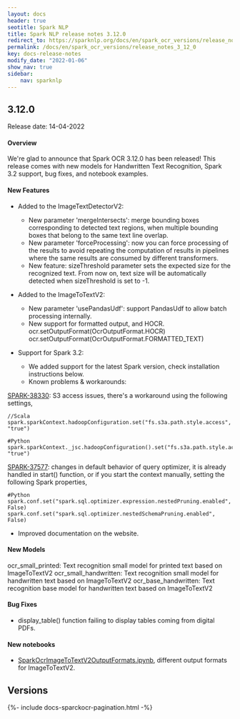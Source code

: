 ```yaml
---
layout: docs
header: true
seotitle: Spark NLP
title: Spark NLP release notes 3.12.0
redirect_to: https://sparknlp.org/docs/en/spark_ocr_versions/release_notes_3_12_0
permalink: /docs/en/spark_ocr_versions/release_notes_3_12_0
key: docs-release-notes
modify_date: "2022-01-06"
show_nav: true
sidebar:
    nav: sparknlp
---
```


<div class="h3-box" markdown="1">

## 3.12.0

Release date: 14-04-2022

#### Overview
We're glad to announce that Spark OCR 3.12.0 has been released!
This release comes with new models for Handwritten Text Recognition, Spark 3.2 support, bug fixes, and notebook examples.

#### New Features

* Added to the ImageTextDetectorV2:
  * New parameter 'mergeIntersects': merge bounding boxes corresponding to detected text regions, when multiple bounding boxes that belong to the same text line overlap.
  * New parameter 'forceProcessing': now you can force processing of the results to avoid repeating the computation of results in pipelines where the same results are consumed by different transformers.
  * New feature: sizeThreshold parameter sets the expected size for the recognized text. From now on, text size will be automatically detected when sizeThreshold is set to -1.

* Added to the ImageToTextV2:
  * New parameter 'usePandasUdf': support PandasUdf to allow batch processing internally.
  * New support for formatted output, and HOCR. 
ocr.setOutputFormat(OcrOutputFormat.HOCR)
ocr.setOutputFormat(OcrOutputFormat.FORMATTED_TEXT)

* Support for Spark 3.2:
  * We added support for the latest Spark version, check installation instructions below.
  * Known problems & workarounds:
  
[SPARK-38330](https://issues.apache.org/jira/browse/SPARK-38330): S3 access issues, there's a workaround using the following settings,

```
//Scala
spark.sparkContext.hadoopConfiguration.set("fs.s3a.path.style.access", "true")

#Python
spark.sparkContext._jsc.hadoopConfiguration().set("fs.s3a.path.style.access", "true")
```

[SPARK-37577](https://issues.apache.org/jira/browse/SPARK-37577): changes in default behavior of query optimizer, it is already handled in start() function, or if you start the context manually, setting the following Spark properties,
```
#Python
spark.conf.set("spark.sql.optimizer.expression.nestedPruning.enabled", False)
spark.conf.set("spark.sql.optimizer.nestedSchemaPruning.enabled", False)
```

* Improved documentation on the website.

#### New Models

ocr_small_printed: Text recognition small model for printed text based on ImageToTextV2
ocr_small_handwritten: Text recognition small model for handwritten text based on ImageToTextV2
ocr_base_handwritten: Text recognition base model for handwritten text based on ImageToTextV2

#### Bug Fixes

* display_table() function failing to display tables coming from digital PDFs.

#### New notebooks

* [SparkOcrImageToTextV2OutputFormats.ipynb](https://github.com/JohnSnowLabs/spark-ocr-workshop/blob/3120-release-candidate/jupyter/TextRecognition/SparkOcrImageToTextV2OutputFormats.ipynb), different output formats for ImageToTextV2.

</div><div class="prev_ver h3-box" markdown="1">

## Versions

</div>
{%- include docs-sparckocr-pagination.html -%}